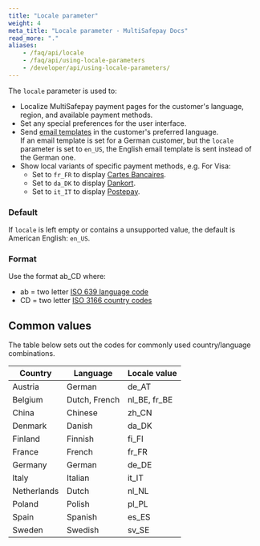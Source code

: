 ```yaml
---
title: "Locale parameter"
weight: 4
meta_title: "Locale parameter - MultiSafepay Docs"
read_more: "."
aliases:
    - /faq/api/locale
    - /faq/api/using-locale-parameters
    - /developer/api/using-locale-parameters/
---
```

The `locale` parameter is used to:

- Localize MultiSafepay payment pages for the customer's language, region, and available payment methods.
- Set any special preferences for the user interface.
- Send [email templates](/features/email-templates/) in the customer's preferred language.  
    If an email template is set for a German customer, but the `locale` parameter is set to `en_US`, the English email template is sent instead of the German one.
- Show local variants of specific payment methods, e.g. For Visa:
    - Set to `fr_FR` to display [Cartes Bancaires](/payment-methods/cartes-bancaires).
    - Set to `da_DK` to display [Dankort](/payment-methods/dankort).
    - Set to `it_IT` to display [Postepay](/payment-methods/postepay). 


### Default

If `locale` is left empty or contains a unsupported value, the default is American English: `en_US`.

### Format

Use the format ab_CD where:

- ab = two letter [ISO 639 language code](https://www.iso.org/iso-639-language-codes.html)
- CD = two letter [ISO 3166 country codes](https://www.iso.org/iso-3166-country-codes.html)

## Common values

The table below sets out the codes for commonly used country/language combinations. 

| Country | Language | Locale value |
|---|---|---|
| Austria | German | de_AT |
| Belgium | Dutch, French | nl_BE, fr_BE |
| China | Chinese | zh_CN |
| Denmark | Danish | da_DK |
| Finland | Finnish | fi_FI |
| France | French | fr_FR |
| Germany | German | de_DE |
| Italy | Italian | it_IT |
| Netherlands | Dutch | nl_NL |
| Poland | Polish | pl_PL |
| Spain | Spanish | es_ES |
| Sweden | Swedish | sv_SE | 





 
